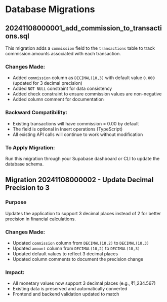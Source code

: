 # Database Migrations

## 20241108000001_add_commission_to_transactions.sql

This migration adds a `commission` field to the `transactions` table to track commission amounts associated with each transaction.

### Changes Made:
- Added `commission` column as `DECIMAL(10,3)` with default value `0.000` (updated for 3 decimal precision)
- Added `NOT NULL` constraint for data consistency
- Added check constraint to ensure commission values are non-negative
- Added column comment for documentation

### Backward Compatibility:
- Existing transactions will have commission = 0.00 by default
- The field is optional in Insert operations (TypeScript)
- All existing API calls will continue to work without modification

### To Apply Migration:
Run this migration through your Supabase dashboard or CLI to update the database schema.

## Migration 20241108000002 - Update Decimal Precision to 3

### Purpose
Updates the application to support 3 decimal places instead of 2 for better precision in financial calculations.

### Changes Made:
- Updated `commission` column from `DECIMAL(10,2)` to `DECIMAL(10,3)`
- Updated `amount` column from `DECIMAL(10,2)` to `DECIMAL(10,3)`
- Updated default values to reflect 3 decimal places
- Updated column comments to document the precision change

### Impact:
- All monetary values now support 3 decimal places (e.g., ₹1,234.567)
- Existing data is preserved and automatically converted
- Frontend and backend validation updated to match